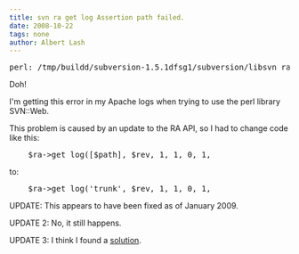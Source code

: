```yaml
---
title: svn ra get log Assertion path failed.
date: 2008-10-22
tags: none
author: Albert Lash
---
```

<pre>
perl: /tmp/buildd/subversion-1.5.1dfsg1/subversion/libsvn_ra/ra_loader.c:997: svn_ra_check_path: Assertion `*path != '/'' failed.</pre>

Doh!

I'm getting this error in my Apache logs when trying to use the perl library SVN::Web.

This problem is caused by an update to the RA API, so I had to change code like this:

<pre lang="perl">    $ra->get_log([$path], $rev, 1, 1, 0, 1,                 sub { @log_result = @_; });</pre>

to:

<pre lang="perl">    $ra->get_log('trunk', $rev, 1, 1, 0, 1,                 sub { @log_result = @_; });</pre>

UPDATE: This appears to have been fixed as of January 2009.

UPDATE 2: No, it still happens.

UPDATE 3: I think I found a <a href="http://www.docunext.com/blog/2009/02/23/perl-svnweb/">solution</a>.

